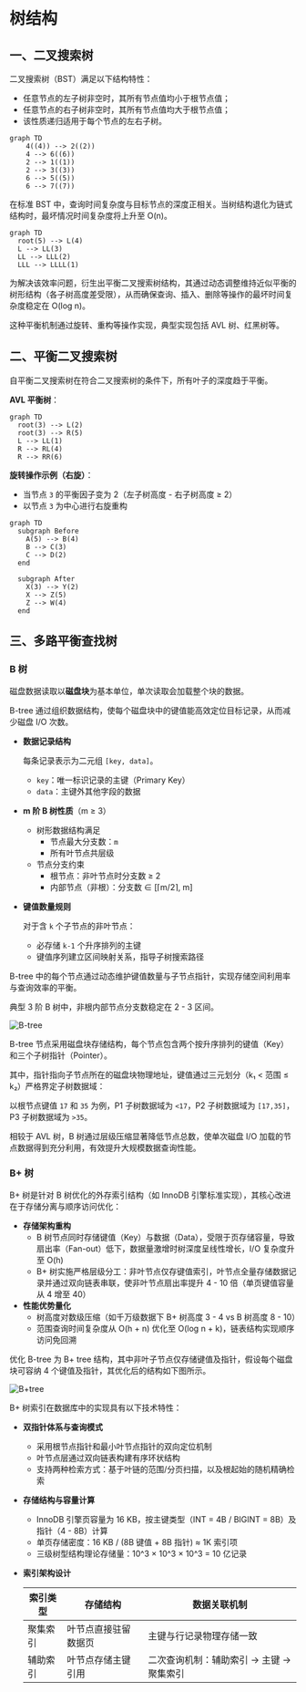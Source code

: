 # 树结构

## 一、二叉搜索树

二叉搜索树（BST）满足以下结构特性：

- 任意节点的左子树非空时，其所有节点值均小于根节点值；
- 任意节点的右子树非空时，其所有节点值均大于根节点值；
- 该性质递归适用于每个节点的左右子树。

```mermaid
graph TD
    4((4)) --> 2((2))
    4 --> 6((6))
    2 --> 1((1))
    2 --> 3((3))
    6 --> 5((5))
    6 --> 7((7))
```

在标准 BST 中，查询时间复杂度与目标节点的深度正相关。当树结构退化为链式结构时，最坏情况时间复杂度将上升至 O(n)。

```mermaid
graph TD
  root(5) --> L(4)
  L --> LL(3)
  LL --> LLL(2)
  LLL --> LLLL(1)
```

为解决该效率问题，衍生出平衡二叉搜索树结构，其通过动态调整维持近似平衡的树形结构（各子树高度差受限），从而确保查询、插入、删除等操作的最坏时间复杂度稳定在 O(log n)。

这种平衡机制通过旋转、重构等操作实现，典型实现包括 AVL 树、红黑树等。

## 二、平衡二叉搜索树

自平衡二叉搜索树在符合二叉搜索树的条件下，所有叶子的深度趋于平衡。

**AVL 平衡树**：

```mermaid
graph TD
  root(3) --> L(2)
  root(3) --> R(5)
  L --> LL(1)
  R --> RL(4)
  R --> RR(6)
```

**旋转操作示例（右旋）**：

- 当节点 `3` 的平衡因子变为 2（左子树高度 - 右子树高度 ≥ 2）
- 以节点 `3` 为中心进行右旋重构

```mermaid
graph TD
  subgraph Before
    A(5) --> B(4)
    B --> C(3)
    C --> D(2)
  end

  subgraph After
    X(3) --> Y(2)
    X --> Z(5)
    Z --> W(4)
  end
```

## 三、多路平衡查找树

### B 树

磁盘数据读取以**磁盘块**为基本单位，单次读取会加载整个块的数据。

B-tree 通过组织数据结构，使每个磁盘块中的键值能高效定位目标记录，从而减少磁盘 I/O 次数。

- **数据记录结构**

  每条记录表示为二元组 `[key, data]`。

  - `key`：唯一标识记录的主键（Primary Key）
  - `data`：主键外其他字段的数据

- **m 阶 B 树性质**（m ≥ 3）
  
  - 树形数据结构满足
    - 节点最大分支数：`m`
    - 所有叶节点共层级
  - 节点分支约束
    - 根节点：非叶节点时分支数 ≥ 2
    - 内部节点（非根）：分支数 ∈ [⌈m/2⌉, m]

- **键值数量规则**

  对于含 `k` 个子节点的非叶节点：
  
  - 必存储 `k-1` 个升序排列的主键
  - 键值序列建立区间映射关系，指导子树搜索路径

B-tree 中的每个节点通过动态维护键值数量与子节点指针，实现存储空间利用率与查询效率的平衡。

典型 3 阶 B 树中，非根内部节点分支数稳定在 2 - 3 区间。

![B-tree](https://img.inxiny.cn/manual/b-tree.png)

B-tree 节点采用磁盘块存储结构，每个节点包含两个按升序排列的键值（Key）和三个子树指针（Pointer）。

其中，指针指向子节点所在的磁盘块物理地址，键值通过三元划分（k₁ < 范围 ≤ k₂）严格界定子树数据域：

以根节点键值 `17` 和 `35` 为例，P1 子树数据域为 `<17`，P2 子树数据域为 `[17,35]`，P3 子树数据域为 `>35`。

相较于 AVL 树，B 树通过层级压缩显著降低节点总数，使单次磁盘 I/O 加载的节点数据得到充分利用，有效提升大规模数据查询性能。

### B+ 树

B+ 树是针对 B 树优化的外存索引结构（如 InnoDB 引擎标准实现），其核心改进在于存储分离与顺序访问优化：

- **存储架构重构**
  - B 树节点同时存储键值（Key）与数据（Data），受限于页存储容量，导致扇出率（Fan-out）低下，数据量激增时树深度呈线性增长，I/O 复杂度升至 O(h)
  - B+ 树实施严格层级分工：非叶节点仅存键值索引，叶节点全量存储数据记录并通过双向链表串联，使非叶节点扇出率提升 4 - 10 倍（单页键值容量从 4 增至 40）
- **性能优势量化**
  - 树高度对数级压缩（如千万级数据下 B+ 树高度 3 - 4 vs B 树高度 8 - 10）
  - 范围查询时间复杂度从 O(h + n) 优化至 O(log n + k)，链表结构实现顺序访问免回溯

优化 B-tree 为 B+ tree 结构，其中非叶子节点仅存储键值及指针，假设每个磁盘块可容纳 4 个键值及指针，其优化后的结构如下图所示。

![B+tree](https://img.inxiny.cn/manual/b+tree.png)

B+ 树索引在数据库中的实现具有以下技术特性：

- **双指针体系与查询模式**
  
  - 采用根节点指针和最小叶节点指针的双向定位机制
  - 叶节点层通过双向链表构建有序环状结构
  - 支持两种检索方式：基于叶链的范围/分页扫描，以及根起始的随机精确检索
- **存储结构与容量计算**
  - InnoDB 引擎页容量为 16 KB，按主键类型（INT = 4B / BIGINT = 8B）及指针（4 - 8B）计算
  - 单页存储密度：16 KB / (8B 键值 + 8B 指针) ≈ 1K 索引项
  - 三级树型结构理论存储量：10^3 × 10^3 × 10^3 = 10 亿记录

- **索引架构设计**

  | 索引类型 | 存储结构             | 数据关联机制                             |
  | -------- | -------------------- | ---------------------------------------- |
  | 聚集索引 | 叶节点直接驻留数据页 | 主键与行记录物理存储一致                 |
  | 辅助索引 | 叶节点存储主键引用   | 二次查询机制：辅助索引 → 主键 → 聚集索引 |


